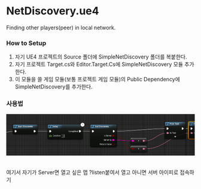 NetDiscovery.ue4
====

Finding other players(peer) in local network.

### How to Setup

1. 자기 UE4 프로젝트의 Source 폴더에 SimpleNetDiscovery 폴더를 복붙한다.
2. 자기 프로젝트 Target.cs와 Editor.Target.Cs에 SimpleNetDiscovery 모듈 추가한다.
3. 이 모듈을 쓸 게임 모듈(보통 프로젝트 게임 모듈)의 Public Dependency에 SimpleNetDiscovery를 추가한다.

### 사용법

![dis](_discovery.png)<br><br>

여기서 자기가 Server면 열고 싶은 맵 ?listen붙여서 열고 아니면 서버 아이피로 접속하기
